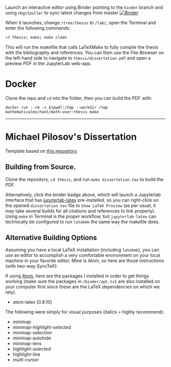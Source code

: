 Launch an interactive editor using Binder pointing to the `binder` branch and using `nbgitpuller` to sync latest changes from master
[![Binder](https://mybinder.org/badge_logo.svg)](https://gke.mybinder.org/v2/gh/mathematicalmichael/thesis/binder?urlpath=git-pull?repo=https://github.com/mathematicalmichael/thesis)

When it launches, change `/tree/thesis` to `/lab/`, open the Terminal and enter the following commands:
```sh
cd thesis; make; make clean
```

This will run the makefile that calls LaTeXMake to fully compile the thesis with the bibliography and references.
You can then use the File-Browser on the left-hand side to navigate to `thesis/dissertation.pdf` and open a preview PDF in the JupyterLab web-app.

# Docker

Clone the repo and `cd` into the folder, then you can build the PDF with:

`docker run --rm -v $(pwd):/tmp --workdir /tmp mathematicalmichael/math-user:thesis make`

---

# Michael Pilosov's Dissertation

Template based on [this repository](github.com/dewittpe/ucd-dissertation-template).

## Building from Source.

Clone the repository, `cd thesis`, and run `make dissertation.tex` to build the PDF.

Alternatively, click the binder badge above, which will launch a Jupyterlab interface that has [jupyterlab-latex](https://github.com/jupyterlab/jupyterlab-latex) pre-installed, so you can right-click on the opened `dissertation.tex` file to `Show LaTeX Preview` (as per usual, it may take several builds for all citations and references to link properly). 
Using `make` in Terminal is the _proper_ workflow, but `jupyterlab-latex` can technically be configured to run `latekmk` the same way the makefile does.

## Alternative Building Options
Assuming you have a local LaTeX installation (including `latekmk`), you can use an editor to accomplish a very comfortable environment on your local machine in your favorite editor. Mine is Atom, so here are those instructions (with two-way SyncTeX):

If using [Atom](https://atom.io/), here are the packages I installed in order to get things working (make sure the packages in `/binder/apt.txt` are also installed on your computer first since these are the LaTeX dependencies on which we rely).
  - atom-latex [0.8.10]

The following were simply for visual purposes (italics = highly recommend):
  - *minimap*
  - *minimap-highlight-selected*
  - minimap-selection
  - minimap-autohide
  - minimap-lens
  - *highlight-selected*
  - highlight-line
  - *multi-cursor*
